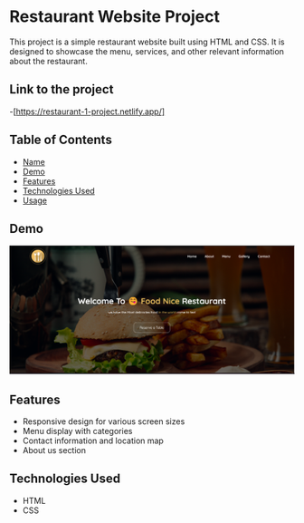 # Restaurant Website Project

This project is a simple restaurant website built using HTML and CSS. It is designed to showcase the menu, services, and other relevant information about the restaurant.

## Link to the project

-[https://restaurant-1-project.netlify.app/]

## Table of Contents

- [Name](#mohammed)
- [Demo](#demo)
- [Features](#features)
- [Technologies Used](#technologies-used)
- [Usage](#usage)

## Demo

![Demo Image](reashome.png)

## Features

- Responsive design for various screen sizes
- Menu display with categories
- Contact information and location map
- About us section

## Technologies Used

- HTML
- CSS
